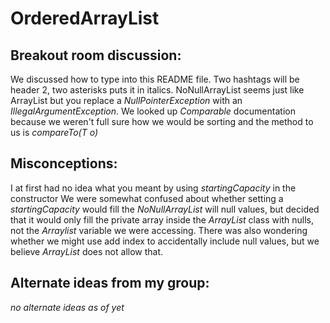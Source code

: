 # OrderedArrayList

## Breakout room discussion:
We discussed how to type into this README file.
Two hashtags will be header 2, two asterisks puts it in italics.
NoNullArrayList seems just like ArrayList but you replace a *NullPointerException* with an *IllegalArgumentException*.
We looked up *Comparable<T>* documentation because we weren't full sure how we would be sorting and the method to us is *compareTo(T o)*

## Misconceptions:
I at first had no idea what you meant by using *startingCapacity* in the constructor
We were somewhat confused about whether setting a *startingCapacity* would fill the *NoNullArrayList* will null values, but decided that it would only fill the private array inside the *ArrayList* class with nulls, not the *Arraylist* variable we were accessing.
There was also wondering whether we might use add index to accidentally include null values, but we believe *ArrayList* does not allow that.

## Alternate ideas from my group:
*no alternate ideas as of yet*
